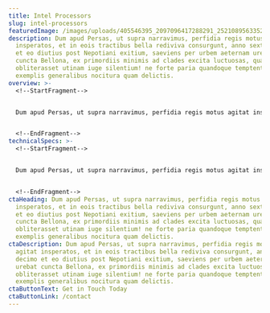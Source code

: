 ```yaml
---
title: Intel Processors
slug: intel-processors
featuredImage: /images/uploads/405546395_2097096417288291_2521089563352793301_n.jpg
description: Dum apud Persas, ut supra narravimus, perfidia regis motus agitat
  insperatos, et in eois tractibus bella rediviva consurgunt, anno sexto decimo
  et eo diutius post Nepotiani exitium, saeviens per urbem aeternam urebat
  cuncta Bellona, ex primordiis minimis ad clades excita luctuosas, quas
  obliterasset utinam iuge silentium! ne forte paria quandoque temptentur, plus
  exemplis generalibus nocitura quam delictis.
overview: >-
  <!--StartFragment-->


  Dum apud Persas, ut supra narravimus, perfidia regis motus agitat insperatos, et in eois tractibus bella rediviva consurgunt, anno sexto decimo et eo diutius post Nepotiani exitium, saeviens per urbem aeternam urebat cuncta Bellona, ex primordiis minimis ad clades excita luctuosas, quas obliterasset utinam iuge silentium! ne forte paria quandoque temptentur, plus exemplis generalibus nocitura quam delictis.


  <!--EndFragment-->
technicalSpecs: >-
  <!--StartFragment-->


  Dum apud Persas, ut supra narravimus, perfidia regis motus agitat insperatos, et in eois tractibus bella rediviva consurgunt, anno sexto decimo et eo diutius post Nepotiani exitium, saeviens per urbem aeternam urebat cuncta Bellona, ex primordiis minimis ad clades excita luctuosas, quas obliterasset utinam iuge silentium! ne forte paria quandoque temptentur, plus exemplis generalibus nocitura quam delictis.


  <!--EndFragment-->
ctaHeading: Dum apud Persas, ut supra narravimus, perfidia regis motus agitat
  insperatos, et in eois tractibus bella rediviva consurgunt, anno sexto decimo
  et eo diutius post Nepotiani exitium, saeviens per urbem aeternam urebat
  cuncta Bellona, ex primordiis minimis ad clades excita luctuosas, quas
  obliterasset utinam iuge silentium! ne forte paria quandoque temptentur, plus
  exemplis generalibus nocitura quam delictis.
ctaDescription: Dum apud Persas, ut supra narravimus, perfidia regis motus
  agitat insperatos, et in eois tractibus bella rediviva consurgunt, anno sexto
  decimo et eo diutius post Nepotiani exitium, saeviens per urbem aeternam
  urebat cuncta Bellona, ex primordiis minimis ad clades excita luctuosas, quas
  obliterasset utinam iuge silentium! ne forte paria quandoque temptentur, plus
  exemplis generalibus nocitura quam delictis.
ctaButtonText: Get in Touch Today
ctaButtonLink: /contact
---
```

